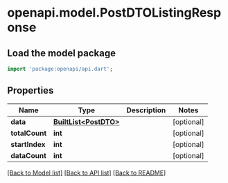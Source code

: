 # openapi.model.PostDTOListingResponse

## Load the model package
```dart
import 'package:openapi/api.dart';
```

## Properties
Name | Type | Description | Notes
------------ | ------------- | ------------- | -------------
**data** | [**BuiltList&lt;PostDTO&gt;**](PostDTO.md) |  | [optional] 
**totalCount** | **int** |  | [optional] 
**startIndex** | **int** |  | [optional] 
**dataCount** | **int** |  | [optional] 

[[Back to Model list]](../README.md#documentation-for-models) [[Back to API list]](../README.md#documentation-for-api-endpoints) [[Back to README]](../README.md)


